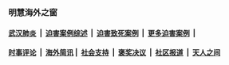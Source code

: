 
### 明慧海外之窗

####  [武汉肺炎](indexes/365.md?t=01241200) &nbsp;|&nbsp;  [迫害案例综述](indexes/328.md?t=01241200) &nbsp;|&nbsp; [迫害致死案例](indexes/277.md?t=01241200)  &nbsp;|&nbsp; [更多迫害案例](indexes/81.md?t=01241200)  &nbsp;|&nbsp; 
####  [时事评论](indexes/251.md?t=01241200) &nbsp;|&nbsp; [海外简讯](indexes/245.md?t=01241200)&nbsp;|&nbsp;  [社会支持](indexes/140.md?t=01241200) &nbsp;|&nbsp; [褒奖决议](indexes/282.md?t=01241200) &nbsp;|&nbsp; [社区报道](indexes/91.md?t=01241200)  &nbsp;|&nbsp; [天人之间](indexes/78.md?t=01241200) 

